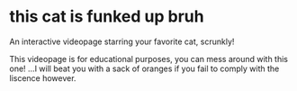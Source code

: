 # this cat is funked up bruh
 An interactive videopage starring your favorite cat, scrunkly!

 This videopage is for educational purposes, you can mess around with this one! 
 ...I will beat you with a sack of oranges if you fail to comply with the liscence however.
